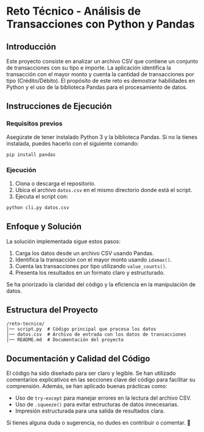 # Reto Técnico - Análisis de Transacciones con Python y Pandas

## Introducción
Este proyecto consiste en analizar un archivo CSV que contiene un conjunto de transacciones con su tipo e importe. La aplicación identifica la transacción con el mayor monto y cuenta la cantidad de transacciones por tipo (Crédito/Débito). El propósito de este reto es demostrar habilidades en Python y el uso de la biblioteca Pandas para el procesamiento de datos.

## Instrucciones de Ejecución
### Requisitos previos
Asegúrate de tener instalado Python 3 y la biblioteca Pandas. Si no la tienes instalada, puedes hacerlo con el siguiente comando:
```sh
pip install pandas
```

### Ejecución
1. Clona o descarga el repositorio.
2. Ubica el archivo `datos.csv` en el mismo directorio donde está el script.
3. Ejecuta el script con:
```sh
python cli.py datos.csv
```

## Enfoque y Solución
La solución implementada sigue estos pasos:
1. Carga los datos desde un archivo CSV usando Pandas.
2. Identifica la transacción con el mayor monto usando `idxmax()`.
3. Cuenta las transacciones por tipo utilizando `value_counts()`.
4. Presenta los resultados en un formato claro y estructurado.

Se ha priorizado la claridad del código y la eficiencia en la manipulación de datos.

## Estructura del Proyecto
```
/reto-tecnico/
│── script.py  # Código principal que procesa los datos
│── datos.csv  # Archivo de entrada con los datos de transacciones
│── README.md  # Documentación del proyecto
```

## Documentación y Calidad del Código
El código ha sido diseñado para ser claro y legible. Se han utilizado comentarios explicativos en las secciones clave del código para facilitar su comprensión. Además, se han aplicado buenas prácticas como:
- Uso de `try-except` para manejar errores en la lectura del archivo CSV.
- Uso de `.squeeze()` para evitar estructuras de datos innecesarias.
- Impresión estructurada para una salida de resultados clara.

Si tienes alguna duda o sugerencia, no dudes en contribuir o comentar. 🚀

